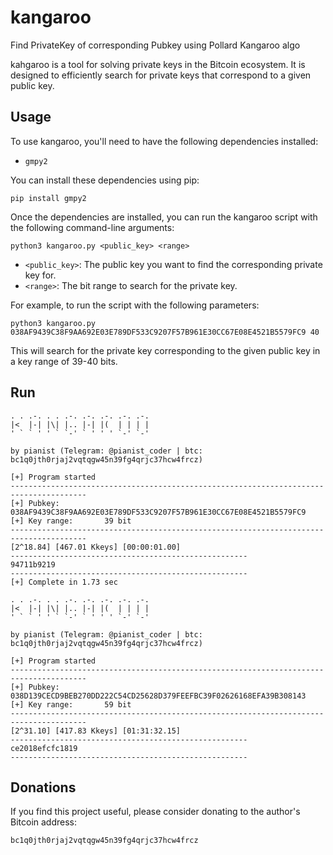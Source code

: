 # kangaroo
Find PrivateKey of corresponding Pubkey using Pollard Kangaroo algo

kahgaroo is a tool for solving private keys in the Bitcoin ecosystem. It is designed to efficiently search for private keys that correspond to a given public key.

## Usage

To use kangaroo, you'll need to have the following dependencies installed:

- `gmpy2`

You can install these dependencies using pip:

```
pip install gmpy2
```

Once the dependencies are installed, you can run the kangaroo script with the following command-line arguments:

```
python3 kangaroo.py <public_key> <range>
```

- `<public_key>`: The public key you want to find the corresponding private key for.
- `<range>`: The bit range to search for the private key.

For example, to run the script with the following parameters:

```
python3 kangaroo.py 038AF9439C38F9AA692E03E789DF533C9207F57B961E30CC67E08E4521B5579FC9 40
```

This will search for the private key corresponding to the given public key in a key range of 39-40 bits.

## Run
```
. . .-. . . .-. .-. .-. .-. .-.
|<  |-| |\| |.. |-| |(  | | | |
' ` ` ' ' ` `-' ` ' ' ' `-' `-'

by pianist (Telegram: @pianist_coder | btc: bc1q0jth0rjaj2vqtqgw45n39fg4qrjc37hcw4frcz)

[+] Program started
---------------------------------------------------------------------------------------
[+] Pubkey:          038AF9439C38F9AA692E03E789DF533C9207F57B961E30CC67E08E4521B5579FC9
[+] Key range:       39 bit
---------------------------------------------------------------------------------------
[2^18.84] [467.01 Kkeys] [00:00:01.00]
-----------------------------------------------------
94711b9219
-----------------------------------------------------
[+] Complete in 1.73 sec

. . .-. . . .-. .-. .-. .-. .-.
|<  |-| |\| |.. |-| |(  | | | |
' ` ` ' ' ` `-' ` ' ' ' `-' `-'

by pianist (Telegram: @pianist_coder | btc: bc1q0jth0rjaj2vqtqgw45n39fg4qrjc37hcw4frcz)

[+] Program started
---------------------------------------------------------------------------------------
[+] Pubkey:          038D139CECD9BEB270DD222C54CD25628D379FEEFBC39F02626168EFA39B308143
[+] Key range:       59 bit
---------------------------------------------------------------------------------------
[2^31.10] [417.83 Kkeys] [01:31:32.15]
-----------------------------------------------------
ce2018efcfc1819
-----------------------------------------------------
```

## Donations
If you find this project useful, please consider donating to the author's Bitcoin address:

`bc1q0jth0rjaj2vqtqgw45n39fg4qrjc37hcw4frcz`
